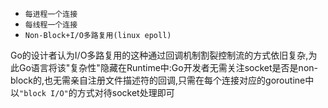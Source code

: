 - `每进程一个连接`
- `每线程一个连接`
- `Non-Block+I/O多路复用(linux epoll)`

Go的设计者认为I/O多路复用的这种通过回调机制割裂控制流的方式依旧复杂,为此Go语言将该"复杂性"隐藏在Runtime中:Go开发者无需关注socket是否是non-block的,也无需亲自注册文件描述符的回调,只需在每个连接对应的goroutine中以`"block I/O"`的方式对待socket处理即可

